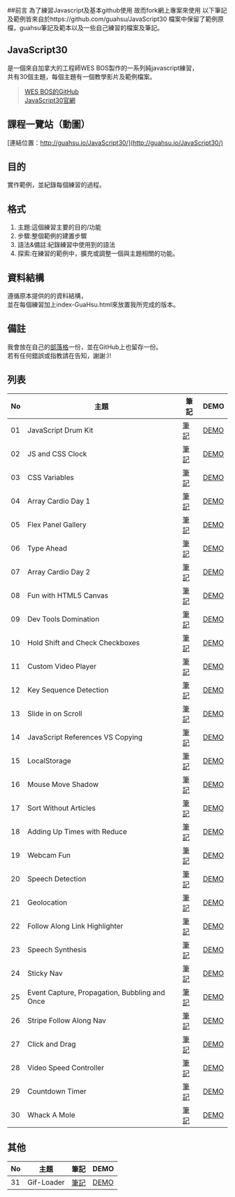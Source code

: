 ##前言
為了練習Javascript及基本github使用
故而fork網上專案來使用
以下筆記及範例皆來自於https://github.com/guahsu/JavaScript30
檔案中保留了範例原檔，guahsu筆記及範本以及一些自己練習的檔案及筆記。

## JavaScript30

是一個來自加拿大的工程師WES BOS製作的一系列純javascript練習，  
共有30個主題，每個主題有一個教學影片及範例檔案。  
>[WES BOS的GitHub](https://github.com/wesbos/JavaScript30)  
[JavaScript30官網](https://javascript30.com/)

## 課程一覽站（動圖）
[連結位置：http://guahsu.io/JavaScript30/](http://guahsu.io/JavaScript30/)

## 目的
實作範例，並紀錄每個練習的過程。  

## 格式
1. 主題:這個練習主要的目的/功能  
2. 步驟:整個範例的建置步驟  
3. 語法&備註:紀錄練習中使用到的語法  
4. 探索:在練習的範例中，擴充或調整一個與主題相關的功能。

## 資料結構
遵循原本提供的的資料結構，  
並在每個練習加上index-GuaHsu.html來放置我所完成的版本。

## 備註
我會放在自己的[部落格](https://guahsu.io)一份，並在GitHub上也留存一份。  
若有任何錯誤或指教請在告知，謝謝:)!

## 列表
| No | 主題 | 筆記 | DEMO |
| --- | --- | --- | --- |
| 01 | JavaScript Drum Kit | [筆記](https://guahsu.io/2017/05/JavaScript30-01-Java-Script-Drum-Kit/) | [DEMO](https://guahsu.io/JavaScript30/01_Java-Script-Drum-Kit/index-GuaHsu.html) |
| 02 | JS and CSS Clock | [筆記](https://guahsu.io/2017/05/JavaScript30-02-JS-and-CSS-Clock/) | [DEMO](https://guahsu.io/JavaScript30/02_JS-and-CSS-Clock/index-GuaHsu.html) |
| 03 | CSS Variables | [筆記](https://guahsu.io/2017/05/JavaScript30-03-CSS-Variables/) | [DEMO](https://guahsu.io/JavaScript30/03_CSS-Variables/index-GuaHsu.html) |
| 04 | Array Cardio Day 1 | [筆記](https://guahsu.io/2017/05/JavaScript30-04-Array-Cardio-Day-1/) | [DEMO](https://guahsu.io/JavaScript30/04_Array-Cardio-Day-1/index-GuaHsu.html) |
| 05 | Flex Panel Gallery | [筆記](https://guahsu.io/2017/05/JavaScript30-05-Flex-Panel-Gallery/) | [DEMO](https://guahsu.io/JavaScript30//05_Flex-Panel-Gallery/index-GuaHsu.html) |
| 06 | Type Ahead | [筆記](https://guahsu.io/2017/05/JavaScript30-06-Type-Ahead/) | [DEMO](https://guahsu.io/JavaScript30/06_Type-Ahead/index-GuaHsu.html) |
| 07 | Array Cardio Day 2 | [筆記](https://guahsu.io/2017/05/JavaScript30-07-Array-Cardio-Day-2/) | [DEMO](https://guahsu.io/JavaScript30/07_Array-Cardio-Day-2/index-GuaHsu.html) |
| 08 | Fun with HTML5 Canvas | [筆記](https://guahsu.io/2017/06/JavaScript30-08-Fun-with-HTML5-Canvas/) | [DEMO](https://guahsu.io/JavaScript30/08_Fun-with-HTML5-Canvas/index-GuaHsu.html) |
| 09 | Dev Tools Domination | [筆記](https://guahsu.io/2017/06/JavaScript30-09-Dev-Tools-Domination/) | [DEMO](https://guahsu.io/JavaScript30/09_Dev-Tools-Domination/index-GuaHsu.html) |
| 10 | Hold Shift and Check Checkboxes | [筆記](https://guahsu.io/2017/07/JavaScript30-10-Hold-Shift-and-Check-Checkboxes/) | [DEMO](https://guahsu.io/JavaScript30/10_Hold-Shift-and-Check-Checkboxes/index-GuaHsu.html) |
| 11 | Custom Video Player | [筆記](https://guahsu.io/2017/07/JavaScript30-11-Custom-Video-Player/) | [DEMO](https://guahsu.io/JavaScript30/11_Custom-Video-Player/index-GuaHsu.html) |
| 12 | Key Sequence Detection | [筆記](https://guahsu.io/2017/07/JavaScript30-12-Key-Sequence-Detection/) | [DEMO](https://guahsu.io/JavaScript30/12_Key-Sequence-Detection/index-GuaHsu.html)    |
| 13 | Slide in on Scroll | [筆記](https://guahsu.io/2017/08/JavaScript30-13-Slide-in-on-Scroll/) | [DEMO](https://guahsu.io/JavaScript30/13_Slide-in-on-Scroll/index-GuaHsu.html) |
| 14 | JavaScript References VS Copying | [筆記](https://guahsu.io/2017/08/JavaScript30-14-JavaScript-References-VS-Copying/) | [DEMO](https://guahsu.io/JavaScript30/14_JavaScript-References-VS-Copying/index-GuaHsu.html) |
| 15 | LocalStorage | [筆記](https://guahsu.io/2017/09/JavaScript30-15-LocalStorage/) | [DEMO](https://guahsu.io/JavaScript30/15_LocalStorage/index-GuaHsu.html) |
| 16 | Mouse Move Shadow | [筆記](https://guahsu.io/2017/10/JavaScript30-16-Mouse-Move-Shadow/) | [DEMO](https://guahsu.io/JavaScript30/16_Mouse-Move-Shadow/index-GuaHsu.html) |
| 17 | Sort Without Articles | [筆記](https://guahsu.io/2017/10/JavaScript30-17-Sort-Without-Articles/) | [DEMO](https://guahsu.io/JavaScript30/17_Sort-Without-Articles/index-GuaHsu.html) |
| 18 | Adding Up Times with Reduce | [筆記](https://guahsu.io/2017/10/JavaScript30-18-Adding-Up-Times-with-Reduce/) | [DEMO](https://guahsu.io/JavaScript30/18_Adding-Up-Times-with-Reduce/index-GuaHsu.html) |
| 19 | Webcam Fun | [筆記](https://guahsu.io/2017/10/JavaScript30-19-Webcam-Fun/) | [DEMO](https://guahsu.io/JavaScript30/19_Webcam-Fun/index-GuaHsu.html) |
| 20 | Speech Detection | [筆記](https://guahsu.io/2017/10/JavaScript30-20-Speech-Detection/) | [DEMO](https://guahsu.io/JavaScript30/20_Speech-Detection/index-GuaHsu.html) |
| 21 | Geolocation | [筆記](https://guahsu.io/2017/10/JavaScript30-21-Geolocation/) | [DEMO](https://guahsu.io/JavaScript30/21_Geolocation/index-GuaHsu.html)  |
| 22 | Follow Along Link Highlighter | [筆記](https://guahsu.io/2017/10/JavaScript30-22-Follow-Along-Link-Highlighter/) | [DEMO](https://guahsu.io/JavaScript30/22_Follow-Along-Link-Highlighter/index-GuaHsu.html) |
| 23 | Speech Synthesis | [筆記](https://guahsu.io/2017/10/JavaScript30-23-Speech-Synthesis/) | [DEMO](https://guahsu.io/JavaScript30/23_Speech-Synthesis/index-GuaHsu.html) |
| 24 | Sticky Nav | [筆記](https://guahsu.io/2017/10/JavaScript30-24-Sticky-Nav/) | [DEMO](https://guahsu.io/JavaScript30/24_Sticky-Nav/index-GuaHsu.html) |
| 25 | Event Capture, Propagation, Bubbling and Once | [筆記](https://guahsu.io/2017/10/JavaScript30-25-Event-Capture-Propagation-Bubbling-and-Once/) | [DEMO](https://guahsu.io/JavaScript30/25_Event-Capture-Propagation-Bubbling-and-Once/index-GuaHsu.html) |
| 26 | Stripe Follow Along Nav | [筆記](https://guahsu.io/2017/10/JavaScript30-26-Stripe-Follow-Along-Nav/) | [DEMO](http://guahsu.io/JavaScript30/26_Stripe-Follow-Along-Nav/index-GuaHsu.html) |
| 27 | Click and Drag | [筆記](https://guahsu.io/2017/10/JavaScript30-27-Click-and-Drag/) | [DEMO](http://guahsu.io/JavaScript30/27_Click-and-Drag/index-GuaHsu.html) |
| 28 | Video Speed Controller | [筆記](https://guahsu.io/2017/10/JavaScript30-28-Video-Speed-Controller/) | [DEMO](http://guahsu.io/JavaScript30/28_Video-Speed-Controller/index-GuaHsu.html) |
| 29 | Countdown Timer | [筆記](https://guahsu.io/2017/11/JavaScript30-29-Countdown-Timer/) | [DEMO](http://guahsu.io/JavaScript30/29_Countdown_Timer/index-GuaHsu.html) |
| 30 | Whack A Mole  | [筆記](https://guahsu.io/2017/11/JavaScript30-30-Whack-A-Mole/) | [DEMO](http://guahsu.io/JavaScript30/30_Whack-A-Mole/index-GuaHsu.html) |

## 其他
| No | 主題 | 筆記 | DEMO |
| --- | --- | --- | --- |
| 31 | Gif-Loader | [筆記](https://guahsu.io/2017/11/JavaScript30-Final-Gif-Loader/) | [DEMO](http://guahsu.io/JavaScript30/31_Gif-Loader/index-GuaHsu.html) |
